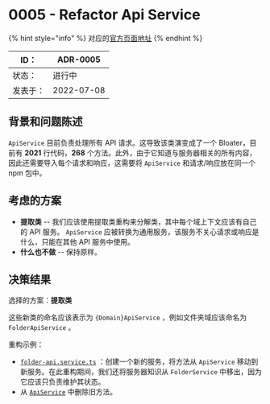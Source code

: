 # 0005 - Refactor Api Service

{% hint style="info" %}
对应的[官方页面地址](https://contributing.bitwarden.com/architecture/adr/refactor-api-service)
{% endhint %}

| ID：  | ADR-0005   |
| ---- | ---------- |
| 状态：  | 进行中        |
| 发表于： | 2022-07-08 |

## 背景和问题陈述​ <a href="#context-and-problem-statement" id="context-and-problem-statement"></a>

`ApiService` 目前负责处理所有 API 请求。这导致该类演变成了一个 Bloater，目前有 **2021** 行代码，**268** 个方法。此外，由于它知道与服务器相关的所有内容，因此还需要导入每个请求和响应，这需要将 `ApiService` 和请求/响应放在同一个 npm 包中。

## 考虑的方案​ <a href="#considered-options" id="considered-options"></a>

* **提取类** -- 我们应该使用提取类重构来分解类，其中每个域上下文应该有自己的 API 服务。 `ApiService` 应被转换为通用服务，该服务不关心请求或响应是什么，只能在其他 API 服务中使用。
* **什么也不做** -- 保持原样。

## 决策结果​ <a href="#decision-outcome" id="decision-outcome"></a>

选择的方案：**提取类**

这些新类的命名应该表示为 `{Domain}ApiService` ，例如文件夹域应该命名为 `FolderApiService` 。

重构示例：

* [`folder-api.service.ts`](https://github.com/bitwarden/clients/pull/3011/files#diff-11b3488b9977f06625349680f81554505613715cfcc9890ebb356a74579c236a) ：创建一个新的服务，将方法从 `ApiService` 移动到新服务。在此重构期间，我们还将服务器知识从 `FolderService` 中移出，因为它应该只负责维护其状态。
* 从 [`ApiService`](https://github.com/bitwarden/clients/pull/3011/files#diff-6c8f3163b688c01f589d1e9ee5b7998aea4a0aedde8333c3939fb6181c301bed) 中删除旧方法。
